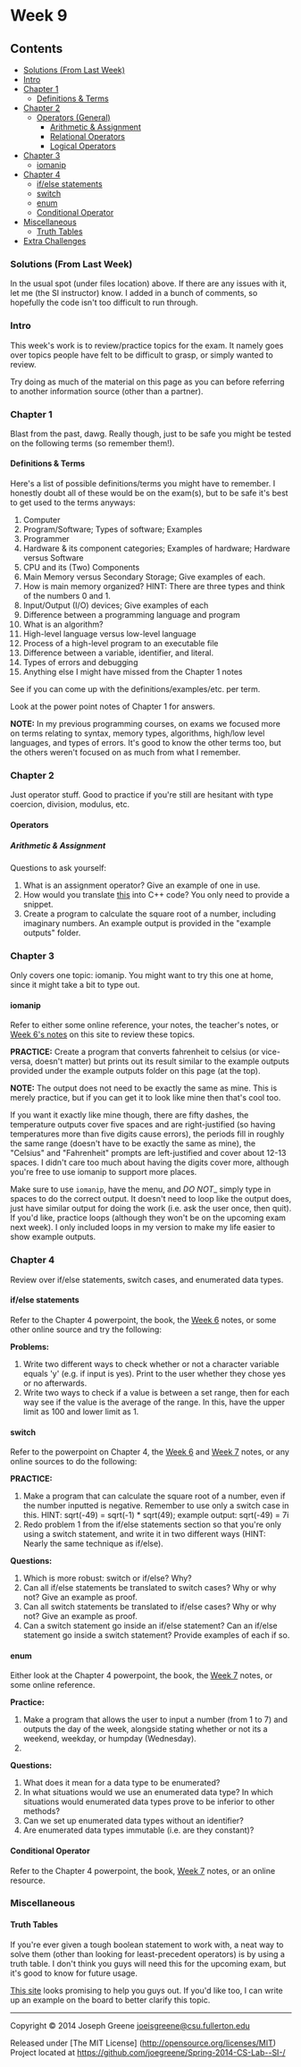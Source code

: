 # Week 9

## Contents
- [Solutions (From Last Week)](#solutions-from-last-week)
- [Intro](#intro)
- [Chapter 1](#chapter-1)
  - [Definitions & Terms](#definitions-terms)
- [Chapter 2](#chapter-2)
  - [Operators (General)](#operators-(general))
    - [Arithmetic & Assignment](#arithmetic--assignment)
    - [Relational Operators](#relational-operators)
    - [Logical Operators](#logical-operators)
- [Chapter 3](#chapter-3)
  - [iomanip](#iomanip)
- [Chapter 4](#chapter-4)
  - [if/else statements](#if-else)
  - [switch](#switch)
  - [enum](#enum)
  - [Conditional Operator](#conditional-operator)
- [Miscellaneous](#miscellaneous)
  - [Truth Tables](#truth-tables)
- [Extra Challenges](#extra-challenges)

### Solutions (From Last Week)
In the usual spot (under files location) above. If there are any issues with it, let me (the SI instructor) know. I added in a bunch of 
comments, so hopefully the code isn't too difficult to run through.

### Intro
This week's work is to review/practice topics for the exam. It namely goes over topics people have felt to be difficult to grasp, or simply wanted to 
review.

Try doing as much of the material on this page as you can before referring to another information source (other than a partner).

### Chapter 1
Blast from the past, dawg. Really though, just to be safe you might be tested on the following terms (so remember them!).

#### Definitions & Terms
Here's a list of possible definitions/terms you might have to remember. I honestly doubt all of these would be on the exam(s), but to be safe it's 
best to get used to the terms anyways:

1. Computer
2. Program/Software; Types of software; Examples
3. Programmer
4. Hardware & its component categories; Examples of hardware; Hardware versus Software
5. CPU and its (Two) Components
6. Main Memory versus Secondary Storage; Give examples of each.
7. How is main memory organized? HINT: There are three types and think of the numbers 0 and 1.
8. Input/Output (I/O) devices; Give examples of each
9. Difference between a programming language and program
10. What is an algorithm?
11. High-level language versus low-level language
12. Process of a high-level program to an executable file
13. Difference between a variable, identifier, and literal.
14. Types of errors and debugging
15. Anything else I might have missed from the Chapter 1 notes

See if you can come up with the definitions/examples/etc. per term.

Look at the power point notes of Chapter 1 for answers.

__NOTE:__ In my previous programming courses, on exams we focused more on terms relating to syntax, memory types, algorithms, high/low level languages, and types of errors. It's good 
to know the other terms too, but the others weren't focused on as much from what I remember.

### Chapter 2
Just operator stuff. Good to practice if you're still are hesitant with type coercion, division, modulus, etc.

#### Operators
##### Arithmetic & Assignment
Questions to ask yourself:

1. What is an assignment operator? Give an example of one in use.
2. How would you translate [this]() into C++ code? You only need to provide a snippet.
3. Create a program to calculate the square root of a number, including imaginary numbers. An example output is provided in the "example outputs" folder.

### Chapter 3
Only covers one topic: iomanip. You might want to try this one at home, since it might take a bit to type out. 

#### iomanip
Refer to either some online reference, your notes, the teacher's notes, or [Week 6's notes]() on this site to review these topics. 

__PRACTICE:__
Create a program that converts fahrenheit to celsius (or vice-versa, doesn't matter) but prints out its result similar to the example outputs provided 
under the example outputs folder on this page (at the top). 

__NOTE:__ The output does not need to be exactly the same as mine. This is merely practice, but if you can get it to look like mine then that's cool too.

If you want it exactly like mine though, there are fifty dashes, the temperature outputs cover five spaces and are right-justified (so having temperatures more than five digits cause errors), 
the periods fill in roughly the same range (doesn't have to be exactly the same as mine), the "Celsius" and "Fahrenheit" prompts are left-justified and cover about 12-13 spaces. I didn't care 
too much about having the digits cover more, although you're free to use iomanip to support more places.

Make sure to use `iomanip`, have the menu, and _DO NOT__ simply type in spaces to do the correct output. It doesn't need to loop like the output does, just have similar output for doing the work 
(i.e. ask the user once, then quit). If you'd like, practice loops (although they won't be on the upcoming exam next week). I only included loops in my version to make my life easier to show example 
outputs.

### Chapter 4
Review over if/else statements, switch cases, and enumerated data types.

#### if/else statements
Refer to the Chapter 4 powerpoint, the book, the [Week 6](https://github.com/joegreene/Spring-2014-CS-Lab--SI-/tree/master/Week%206) notes, or some other online source and try the following:

__Problems:__
1. Write two different ways to check whether or not a character variable equals 'y' (e.g. if input is yes). Print to the user whether they chose yes or no afterwards.
2. Write two ways to check if a value is between a set range, then for each way see if the value is the average of the range. In this, have the upper limit as 100 and lower limit as 1.

#### switch
Refer to the powerpoint on Chapter 4, the [Week 6](https://github.com/joegreene/Spring-2014-CS-Lab--SI-/tree/master/Week%206) and [Week 7](https://github.com/joegreene/Spring-2014-CS-Lab--SI-/tree/master/Week%207) 
notes, or any online sources to do the following:

__PRACTICE:__
1. Make a program that can calculate the square root of a number, even if the number inputted is negative. Remember to use only a switch case in this. HINT: sqrt(-49) = sqrt(-1) * sqrt(49); example output: sqrt(-49) = 7i
2. Redo problem 1 from the if/else statements section so that you're only using a switch statement, and write it in two different ways (HINT: Nearly the same technique as if/else).

__Questions:__
1. Which is more robust: switch or if/else? Why?
2. Can all if/else statements be translated to switch cases? Why or why not? Give an example as proof.
3. Can all switch statements be translated to if/else cases? Why or why not? Give an example as proof.
4. Can a switch statement go inside an if/else statement? Can an if/else statement go inside a switch statement? Provide examples of each if so.

#### enum
Either look at the Chapter 4 powerpoint, the book, the [Week 7](https://github.com/joegreene/Spring-2014-CS-Lab--SI-/tree/master/Week%207) notes, or some online reference.

__Practice:__
1. Make a program that allows the user to input a number (from 1 to 7) and outputs the day of the week, alongside stating whether or not its a weekend, weekday, or humpday (Wednesday).
2. 

__Questions:__
1. What does it mean for a data type to be enumerated?
2. In what situations would we use an enumerated data type? In which situations would enumerated data types prove to be inferior to other methods?
3. Can we set up enumerated data types without an identifier? 
4. Are enumerated data types immutable (i.e. are they constant)?

#### Conditional Operator
Refer to the Chapter 4 powerpoint, the book, [Week 7](https://github.com/joegreene/Spring-2014-CS-Lab--SI-/tree/master/Week%207) notes, or an online resource.

### Miscellaneous
#### Truth Tables
If you're ever given a tough boolean statement to work with, a neat way to solve them (other than looking for least-precedent operators) 
is by using a truth table. I don't think you guys will need this for the upcoming exam, but it's good to know for future usage.

[This site](http://www.cs.utah.edu/~germain/PPS/Topics/truth_tables_and_logic.html) looks promising to help you guys out. If you'd like too, I can write up an example 
on the board to better clarify this topic.

-------------------------------------------------------------------------------
Copyright &copy; 2014 Joseph Greene <joeisgreene@csu.fullerton.edu>

Released under [The MIT License] (http://opensource.org/licenses/MIT)  
Project located at <https://github.com/joegreene/Spring-2014-CS-Lab--SI-/>
